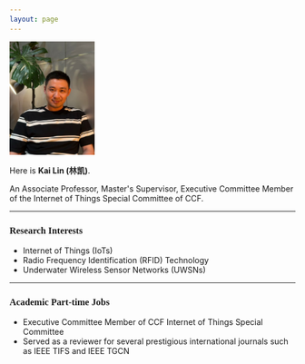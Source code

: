 ```yaml
---
layout: page
---
```

<img src="/kailin.jpg" alt="kailin" style="width: 150px; height: 200px; object-fit: cover; margin-right: 2rem;" class="floatpic">

Here is **Kai Lin (林凯)**.<br>

An Associate Professor, Master's Supervisor, Executive Committee Member of the Internet of Things Special Committee of CCF. 

---

<!-- <div align=left><img src="/images/logo/S-I.png" width="25" height="25" style="float:left;">  -->

<h3><font face="新罗马">Research Interests</font></h3> 

- Internet of Things (IoTs)
- Radio Frequency Identification (RFID) Technology
- Underwater Wireless Sensor Networks (UWSNs)

---

<h3><font face="新罗马">Academic Part-time Jobs</font></h3>

- Executive Committee Member of CCF Internet of Things Special Committee
- Served as a reviewer for several prestigious international journals such as IEEE TIFS and IEEE TGCN
